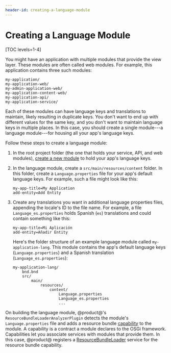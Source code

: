 ```yaml
---
header-id: creating-a-language-module
---
```


# Creating a Language Module

[TOC levels=1-4]

You might have an application with multiple modules that provide the view layer. 
These modules are often called web modules. For example, this application 
contains three such modules: 

    my-application/
    my-application-web/
    my-admin-application-web/
    my-application-content-web/
    my-application-api/
    my-application-service/

Each of these modules can have language keys and translations to maintain, 
likely resulting in duplicate keys. You don't want to end up with different
values for the same key, and you don't want to maintain language keys in 
multiple places. In this case, you should create a single module---a language 
module---for housing all your app's language keys. 

Follow these steps to create a language module: 

1.  In the root project folder (the one that holds your service, API, and web 
    modules), 
    [create a new module](/docs/7-2/reference/-/knowledge_base/r/creating-a-project) 
    to hold your app's language keys. 

2.  In the language module, create a `src/main/resources/content` folder. In 
    this folder, create a `Language.properties` file for your app's default 
    language keys. For example, such a file might look like this: 

    ```properties
    my-app-title=My Application
    add-entity=Add Entity
    ```

3.  Create any translations you want in additional language properties files, 
    appending the locale's ID to the file name. For example, a file 
    `Language_es.properties` holds Spanish (`es`) translations and could contain 
    something like this: 

    ```properties
    my-app-title=Mi Aplicación
    add-entity=Añadir Entity
    ```

    Here's the folder structure of an example language module called 
    `my-application-lang`. This module contains the app's default language keys 
    (`Language.properties`) and a Spanish translation 
    (`Language_es.properties`): 

        my-application-lang/
            bnd.bnd
            src/
                main/
                    resources/
                        content/
                            Language.properties
                            Language_es.properties
                            ...

On building the language module, @product@'s 
`ResourceBundleLoaderAnalyzerPlugin` detects the module's `Language.properties` 
file and adds a resource bundle 
[capability](http://blog.osgi.org/2015/12/using-requirements-and-capabilities.html) 
to the module. A capability is a contract a module declares to the OSGi 
framework. Capabilities let you associate services with modules that provide 
them. In this case, @product@ registers a 
[ResourceBundleLoader](@platform-ref@/7.2-latest/javadocs/portal-kernel/com/liferay/portal/kernel/util/ResourceBundleLoader.html) 
service for the resource bundle capability. 

